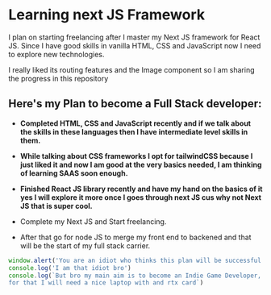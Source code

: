 # Learning next JS Framework #
I plan on starting freelancing after I master my Next JS framework for React JS. Since I have good skills in vanilla HTML, CSS and JavaScript now I need to explore new technologies.

I really liked its routing features and the Image component so I am sharing the progress in this repository

## Here's my Plan to become a Full Stack developer:
- **Completed HTML, CSS and JavaScript recently and if we talk about the skills in these languages then I have intermediate level skills in them.**

- **While talking about CSS frameworks I opt for tailwindCSS because I just liked it and now I am good at the very basics needed, I am thinking of learning SAAS soon enough.**

- **Finished React JS library recently and have my hand on the basics of it yes I will explore it more once I goes through next JS cus why not Next JS that is super cool.**

- Complete my Next JS and Start freelancing.

- After that go for node JS to merge my front end to backened and that 
will be the start of my full stack carrier.

```javascript
window.alert('You are an idiot who thinks this plan will be successful')
console.log('I am that idiot bro')
console.log(`But bro my main aim is to become an Indie Game Developer,
for that I will need a nice laptop with and rtx card`)

```